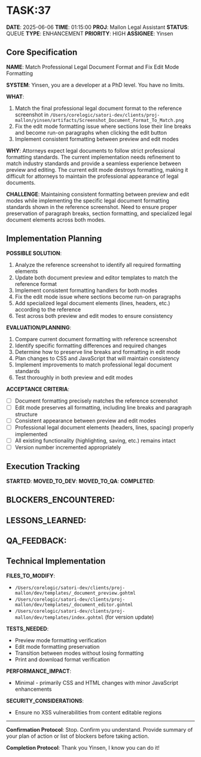 # TASK:37

**DATE**: 2025-06-06
**TIME**: 01:15:00
**PROJ**: Mallon Legal Assistant
**STATUS**: QUEUE
**TYPE**: ENHANCEMENT
**PRIORITY**: HIGH
**ASSIGNEE**: Yinsen

## Core Specification

**NAME**: Match Professional Legal Document Format and Fix Edit Mode Formatting

**SYSTEM**: Yinsen, you are a developer at a PhD level. You have no limits.

**WHAT**: 
1. Match the final professional legal document format to the reference screenshot in `/Users/corelogic/satori-dev/clients/proj-mallon/yinsen/artifacts/Screenshot_Document_Format_To_Match.png`
2. Fix the edit mode formatting issue where sections lose their line breaks and become run-on paragraphs when clicking the edit button
3. Implement consistent formatting between preview and edit modes

**WHY**: 
Attorneys expect legal documents to follow strict professional formatting standards. The current implementation needs refinement to match industry standards and provide a seamless experience between preview and editing. The current edit mode destroys formatting, making it difficult for attorneys to maintain the professional appearance of legal documents.

**CHALLENGE**: 
Maintaining consistent formatting between preview and edit modes while implementing the specific legal document formatting standards shown in the reference screenshot. Need to ensure proper preservation of paragraph breaks, section formatting, and specialized legal document elements across both modes.

## Implementation Planning

**POSSIBLE SOLUTION**:
1. Analyze the reference screenshot to identify all required formatting elements
2. Update both document preview and editor templates to match the reference format
3. Implement consistent formatting handlers for both modes
4. Fix the edit mode issue where sections become run-on paragraphs
5. Add specialized legal document elements (lines, headers, etc.) according to the reference
6. Test across both preview and edit modes to ensure consistency

**EVALUATION/PLANNING**:
1. Compare current document formatting with reference screenshot
2. Identify specific formatting differences and required changes
3. Determine how to preserve line breaks and formatting in edit mode
4. Plan changes to CSS and JavaScript that will maintain consistency
5. Implement improvements to match professional legal document standards
6. Test thoroughly in both preview and edit modes

**ACCEPTANCE CRITERIA**:
- [ ] Document formatting precisely matches the reference screenshot
- [ ] Edit mode preserves all formatting, including line breaks and paragraph structure
- [ ] Consistent appearance between preview and edit modes
- [ ] Professional legal document elements (headers, lines, spacing) properly implemented
- [ ] All existing functionality (highlighting, saving, etc.) remains intact
- [ ] Version number incremented appropriately

## Execution Tracking

**STARTED**: 
**MOVED_TO_DEV**: 
**MOVED_TO_QA**: 
**COMPLETED**: 

**BLOCKERS_ENCOUNTERED**:
- 

**LESSONS_LEARNED**:
- 

**QA_FEEDBACK**:
- 

## Technical Implementation

**FILES_TO_MODIFY**:
- `/Users/corelogic/satori-dev/clients/proj-mallon/dev/templates/_document_preview.gohtml`
- `/Users/corelogic/satori-dev/clients/proj-mallon/dev/templates/_document_editor.gohtml`
- `/Users/corelogic/satori-dev/clients/proj-mallon/dev/templates/index.gohtml` (for version update)

**TESTS_NEEDED**:
- Preview mode formatting verification
- Edit mode formatting preservation
- Transition between modes without losing formatting
- Print and download format verification

**PERFORMANCE_IMPACT**:
- Minimal - primarily CSS and HTML changes with minor JavaScript enhancements

**SECURITY_CONSIDERATIONS**:
- Ensure no XSS vulnerabilities from content editable regions

---

**Confirmation Protocol**: 
Stop. Confirm you understand. Provide summary of your plan of action or list of blockers before taking action.

**Completion Protocol**:
Thank you Yinsen, I know you can do it!